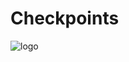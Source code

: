 # Checkpoints
![logo](https://user-images.githubusercontent.com/48725508/181081484-9755785c-9cc5-48d7-84a4-d0dbb7896fa6.png)
